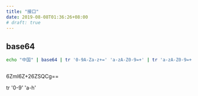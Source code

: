 ```yaml
---
title: "接口"
date: 2019-08-08T01:36:26+08:00
# draft: true
---
```


## base64

```bash
echo "中国" | base64 | tr '0-9A-Za-z+=' 'a-zA-Z0-9=+' | tr 'a-zA-Z0-9=+' '0-9A-Za-z+=' | base64 -D 



```



6ZmI6Z+26ZSQCg==



tr '0-9' 'a-h'

